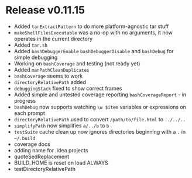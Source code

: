 # Release v0.11.15

- Added `tarExtractPattern` to do more platform-agnostic tar stuff
- `makeShellFilesExecutable` was a no-op with no arguments, it now operates in the current directory
- Added `tar.sh`
- Added `bashDebuggerEnable` `bashDebuggerDisable` and `bashDebug` for simple debugging
- Working on `bashCoverage` and testing (not ready yet)
- Added `manPathCleanDuplicates`
- `bashCoverage` seems to work
- `directoryRelativePath` added
- `debuggingStack` fixed to show correct frames
- Added simple and untested coverage reporting `bashCoverageReport` - in progress
- `bashDebug` now supports watching `\w $item` variables or expressions on each prompt
- `directoryRelativePath` used to convert `/path/to/file.html` to `../../..`
- `simplifyPath` now simplifies `a/../b` to `b`
- `testSuite` cache clean up now ignores directories beginning with a `.` in `~/.build`
- coverage docs
- adding name for .idea projects
- quoteSedReplacement
- BUILD_HOME is reset on load ALWAYS
- testDirectoryRelativePath
